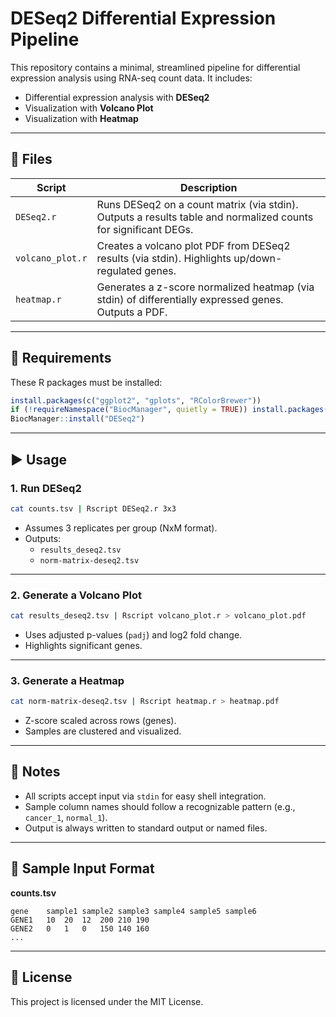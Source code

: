# DESeq2 Differential Expression Pipeline

This repository contains a minimal, streamlined pipeline for differential expression analysis using RNA-seq count data. It includes:

- Differential expression analysis with **DESeq2**
- Visualization with **Volcano Plot**
- Visualization with **Heatmap**

---

## 📂 Files

| Script            | Description |
|------------------|-------------|
| `DESeq2.r`        | Runs DESeq2 on a count matrix (via stdin). Outputs a results table and normalized counts for significant DEGs. |
| `volcano_plot.r`  | Creates a volcano plot PDF from DESeq2 results (via stdin). Highlights up/down-regulated genes. |
| `heatmap.r`       | Generates a z-score normalized heatmap (via stdin) of differentially expressed genes. Outputs a PDF. |

---

## 🔧 Requirements

These R packages must be installed:

```r
install.packages(c("ggplot2", "gplots", "RColorBrewer"))
if (!requireNamespace("BiocManager", quietly = TRUE)) install.packages("BiocManager")
BiocManager::install("DESeq2")
```

---

## ▶️ Usage

### 1. Run DESeq2

```bash
cat counts.tsv | Rscript DESeq2.r 3x3
```

- Assumes 3 replicates per group (NxM format).
- Outputs:
  - `results_deseq2.tsv`
  - `norm-matrix-deseq2.tsv`

---

### 2. Generate a Volcano Plot

```bash
cat results_deseq2.tsv | Rscript volcano_plot.r > volcano_plot.pdf
```

- Uses adjusted p-values (`padj`) and log2 fold change.
- Highlights significant genes.

---

### 3. Generate a Heatmap

```bash
cat norm-matrix-deseq2.tsv | Rscript heatmap.r > heatmap.pdf
```

- Z-score scaled across rows (genes).
- Samples are clustered and visualized.

---

## 📝 Notes

- All scripts accept input via `stdin` for easy shell integration.
- Sample column names should follow a recognizable pattern (e.g., `cancer_1`, `normal_1`).
- Output is always written to standard output or named files.

---

## 🧪 Sample Input Format

**counts.tsv**
```
gene	sample1	sample2	sample3	sample4	sample5	sample6
GENE1	10	20	12	200	210	190
GENE2	0	1	0	150	140	160
...
```

---

## 📄 License

This project is licensed under the MIT License.
